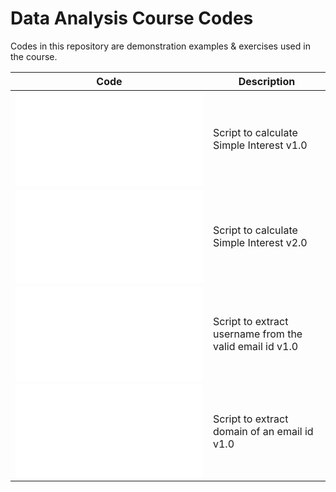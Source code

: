 # Data Analysis Course Codes
Codes in this repository are demonstration examples & exercises used in the course.

|Code|Description|
|----|------------|
| ![demo1.py](./demo1.py)| Script to calculate Simple Interest v1.0|
| ![demo2.py](./demo2.py)| Script to calculate Simple Interest v2.0|
| ![demo3.py](./demo3.py)| Script to extract username from the valid email id v1.0|
| ![demo4.py](./demo4.py)| Script to extract domain of an email id v1.0|

